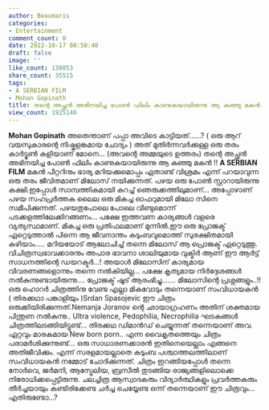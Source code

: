 ```yaml
---
author: Beaumaris
categories:
- Entertainment
comment_count: 0
date: 2022-10-17 08:50:40
draft: false
image: ''
like_count: 130053
share_count: 35515
tags:
- A SERBIAN FILM
- Mohan Gopinath
title: തന്റെ അച്ഛൻ അഭിനയിച്ച പോൺ ഫിലിം കാണുകയായിരുന്നു ആ കുഞ്ഞു മകൻ !!
view_count: 1925146
---
```


**Mohan Gopinath** അതെന്താണ് പപ്പാ അവിടെ കാട്ടിയത്......? ( ഒരു ആറ് വയസുകാരന്റെ നിഷ്കളങ്കമായ ചോദ്യം ) അത് മുതിർന്നവർക്കുള്ള ഒരു തരം കാർട്ടൂൺ കളിയാണ് മോനെ... (അവന്റെ അമ്മയുടെ ഉത്തരം) തന്റെ അച്ഛൻ അഭിനയിച്ച പോൺ ഫിലിം കാണുകയായിരുന്നു ആ കുഞ്ഞു മകൻ !! **A SERBIAN FILM** മകൻ പീറ്ററിനും ഭാര്യ മറിയക്കുമൊപ്പം ഏതാണ്ട് വിശ്രമം എന്ന് പറയാവുന്ന ഒരു തരം ജീവിതമാണ് മിലോസ് നയിക്കുന്നത്. പഴയ ഒരു പോൺ സ്റ്റാറായിരുന്നു കക്ഷി.ഇപ്പോൾ സാമ്പത്തികമായി കുറച്ച് ഞെരുക്കത്തിലുമാണ്... അപ്പോഴാണ് പഴയ സഹപ്രർത്തക ലൈല ഒരു മികച്ച ഓഫറുമായി മിലോ സിനെ സമീപിക്കുന്നത്. പഴയതുപോലെ പോലെ വീണ്ടുമൊന്ന് പടക്കളത്തിലേക്കിറങ്ങണം... പക്ഷേ ഇത്തവണ കാര്യങ്ങൾ വളരെ വ്യത്യസ്ഥമാണ്. മികച്ച ഒരു പ്രതിഫലമാണ് മുന്നിൽ.ഈ ഒരു പ്രോജക്ട് ഏറ്റെടുത്താൽ പിന്നെ ആ ജീവനാന്തം കുടുംബവുമൊത്ത് സുരക്ഷിതമായി കഴിയാം..... മറിയയോട് ആലോചിച്ച് തന്നെ മിലോസ് ആ പ്രൊജക്ട് ഏറ്റെടുത്തു. വിചിത്രസ്വഭാവക്കാരനും അപാര ഭാവനാ ശാലിയുമായ വുക്മിർ ആണ് ഈ ആർട്ട് സാധനത്തിന്റെ ഡയറക്ടർ...! അയാൾ മിലോസിന് കാര്യമായ വിവരണങ്ങളൊന്നും തന്നെ നൽകിയില്ല... പക്ഷേ കൃത്യമായ നിർദ്ദേശങ്ങൾ നൽകുന്നുണ്ടായിരുന്നു.... പ്രോജക്ട് ഷൂട് ആരംഭിച്ചു....... മിലോസിന്റെ പ്രശ്നങ്ങളും..!! ഒരു ഹൊറർ ചിത്രത്തിനു വേണ്ട എല്ലാ മികവോടും തന്നെയാണ് സംവിധായകൻ ( തിരക്കഥാ പങ്കാളിയും )Srdan Spasojevic ഈ ചിത്രം ഒരുക്കിയിരിക്കുന്നത്.Nemanja Joranov ന്റെ ഛായാഗ്രഹണം അതിന് ശക്തമായ പിന്തുണ നൽകുന്നു.. Ultra violence, Pedophilia, Necrophilia ഘടകങ്ങൾ ചിത്രത്തിലടങ്ങിയിട്ടുണ്ട്... തിരക്കഥ ഡിമാൻഡ് ചെയ്യുന്നത് തന്നെയാണ് അവ. ഏറ്റവും മാരകമായ New born porn.. എന്ന വൈകൃതത്തെയും ചിത്രം പരാമർശിക്കുന്നുണ്ട്... ഒരു സാധാരണക്കാരൻ ഇതിനെയെല്ലാം എങ്ങനെ അതിജീവിക്കും. എന്ന് സരളമായല്ലാതെ കുടുംബ പശ്ചാത്തലത്തിലാണ് സംവിധായകൻ നമ്മോട് ചോദിക്കുന്നത്. ചിത്രം ഇറങ്ങിയപ്പോൾ തന്നെ നോർവെ, ജർമനി, ആസ്ട്രേലിയ, ബ്രസീൽ തുടങ്ങിയ രാജ്യങ്ങളിലൊക്കെ നിരോധിക്കപ്പെട്ടിരുന്നു. ചലച്ചിത്ര ആസ്വാദകരും വിദ്യാർത്ഥികളും പ്രവർത്തകരും തീർച്ചയായും കണ്ടിരിക്കേണ്ട ചർച്ച ചെയ്യേണ്ട ഒന്ന് തന്നെയാണ് ഈ ചിത്രവും... എതിരുണ്ടോ...?